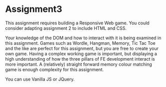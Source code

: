 # Assignment3
This assignment requires building a Responsive Web game. You could consider adapting assignment 2 to include HTML and CSS.

Your knowledge of the DOM and how to interact with it is being examined in this assignment. Games such as Wordle, Hangman, Memory, Tic Tac Toe and the like are perfect for this assignment, but you are free to create your own game. Having a complex working game is important, but displaying a high understanding of how the three pillars of FE development interact is more important. A (relatively) straight forward memory colour matching game is enough complexity for this assignment.

You can use Vanilla JS or JQuery.
